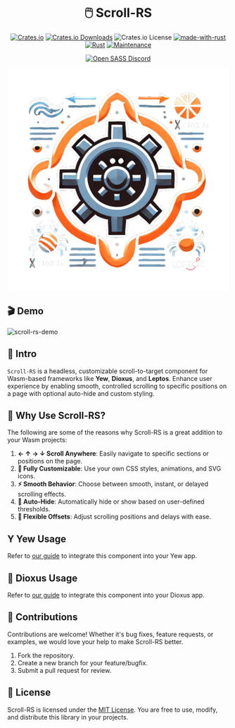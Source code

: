 <div align="center">

# 🖱️ Scroll-RS

[![Crates.io](https://img.shields.io/crates/v/scroll-rs)](https://crates.io/crates/scroll-rs)
[![Crates.io Downloads](https://img.shields.io/crates/d/scroll-rs)](https://crates.io/crates/scroll-rs)
![Crates.io License](https://img.shields.io/crates/l/scroll-rs)
[![made-with-rust](https://img.shields.io/badge/Made%20with-Rust-1f425f.svg?logo=rust&logoColor=white)](https://www.rust-lang.org/)
[![Rust](https://img.shields.io/badge/Rust-1.79%2B-blue.svg)](https://www.rust-lang.org)
[![Maintenance](https://img.shields.io/badge/Maintained%3F-yes-green.svg)](https://github.com/wiseaidev)

[![Open SASS Discord](https://dcbadge.limes.pink/api/server/b5JbvHW5nv)](https://discord.gg/b5JbvHW5nv)

![logo](./assets/logo.png)

</div>

## 🎬 Demo

![scroll-rs-demo](https://github.com/user-attachments/assets/cee5edb6-bf4f-4abd-8e4c-bc7cba3cd66c)

## 📜 Intro

`Scroll-RS` is a headless, customizable scroll-to-target component for Wasm-based frameworks like **Yew**, **Dioxus**, and **Leptos**. Enhance user experience by enabling smooth, controlled scrolling to specific positions on a page with optional auto-hide and custom styling.

## 🤔 Why Use Scroll-RS?

The following are some of the reasons why Scroll-RS is a great addition to your Wasm projects:

1. **← ↑ → ↓ Scroll Anywhere**: Easily navigate to specific sections or positions on the page.
1. **🎨 Fully Customizable**: Use your own CSS styles, animations, and SVG icons.
1. **⚡ Smooth Behavior**: Choose between smooth, instant, or delayed scrolling effects.
1. **👀 Auto-Hide**: Automatically hide or show based on user-defined thresholds.
1. **🔧 Flexible Offsets**: Adjust scrolling positions and delays with ease.

## Y Yew Usage

Refer to [our guide](YEW.md) to integrate this component into your Yew app.

## 🧬 Dioxus Usage

Refer to [our guide](DIOXUS.md) to integrate this component into your Dioxus app.

## 🤝 Contributions

Contributions are welcome! Whether it's bug fixes, feature requests, or examples, we would love your help to make Scroll-RS better.

1. Fork the repository.
1. Create a new branch for your feature/bugfix.
1. Submit a pull request for review.

## 📜 License

Scroll-RS is licensed under the [MIT License](LICENSE). You are free to use, modify, and distribute this library in your projects.
